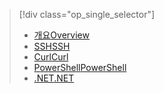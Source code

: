> [!div class="op_single_selector"]
> * [<span data-ttu-id="45fa3-101">개요</span><span class="sxs-lookup"><span data-stu-id="45fa3-101">Overview</span></span>](../articles/hdinsight/hdinsight-use-sqoop.md)
> * [<span data-ttu-id="45fa3-102">SSH</span><span class="sxs-lookup"><span data-stu-id="45fa3-102">SSH</span></span>](../articles/hdinsight/hdinsight-use-sqoop-mac-linux.md)
> * [<span data-ttu-id="45fa3-103">Curl</span><span class="sxs-lookup"><span data-stu-id="45fa3-103">Curl</span></span>](../articles/hdinsight/hdinsight-hadoop-use-sqoop-curl.md)
> * [<span data-ttu-id="45fa3-104">PowerShell</span><span class="sxs-lookup"><span data-stu-id="45fa3-104">PowerShell</span></span>](../articles/hdinsight/hdinsight-hadoop-use-sqoop-powershell.md)
> * [<span data-ttu-id="45fa3-105">.NET</span><span class="sxs-lookup"><span data-stu-id="45fa3-105">.NET</span></span>](../articles/hdinsight/hdinsight-hadoop-use-sqoop-dotnet-sdk.md)
> 
> 

